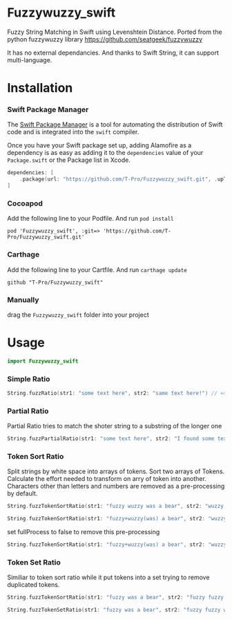 # Fuzzywuzzy_swift
Fuzzy String Matching in Swift using Levenshtein Distance. Ported from the python fuzzywuzzy library https://github.com/seatgeek/fuzzywuzzy

It has no external dependancies. And thanks to Swift String, it can support multi-language.

# Installation
### Swift Package Manager
The [Swift Package Manager](https://swift.org/package-manager/) is a tool for automating the distribution of Swift code and is integrated into the `swift` compiler.

Once you have your Swift package set up, adding Alamofire as a dependency is as easy as adding it to the `dependencies` value of your `Package.swift` or the Package list in Xcode.

```swift
dependencies: [
    .package(url: "https://github.com/T-Pro/Fuzzywuzzy_swift.git", .upToNextMajor(from: "0.0.4"))
]
```

### Cocoapod
Add the following line to your Podfile. And run `pod install`
```
pod 'Fuzzywuzzy_swift', :git=> 'https://github.com/T-Pro/Fuzzywuzzy_swift.git'
```
### Carthage
Add the following line to your Cartfile. And run `carthage update`
```
github "T-Pro/Fuzzywuzzy_swift"
```
### Manually
drag the `Fuzzywuzzy_swift` folder into your project

# Usage
```swift
import Fuzzywuzzy_swift
```
### Simple Ratio
```swift
String.fuzzRatio(str1: "some text here", str2: "same text here!") // => 93
```

### Partial Ratio
Partial Ratio tries to match the shoter string to a substring of the longer one
```swift
String.fuzzPartialRatio(str1: "some text here", str2: "I found some text here!") // => 100
```
### Token Sort Ratio
Split strings by white space into arrays of tokens. Sort two arrays of Tokens. Calculate the effort needed to transform on arry of token into another. Characters other than letters and numbers are removed as a pre-processing by default.
```swift
String.fuzzTokenSortRatio(str1: "fuzzy wuzzy was a bear", str2: "wuzzy fuzzy was a bear") // => 100

String.fuzzTokenSortRatio(str1: "fuzzy+wuzzy(was) a bear", str2: "wuzzy fuzzy was a bear") // => 100
```
set fullProcess to false to remove this pre-processing
```swift
String.fuzzTokenSortRatio(str1: "fuzzy+wuzzy(was) a bear", str2: "wuzzy fuzzy was a bear", fullProcess: false) // => 77
```
### Token Set Ratio
Similiar to token sort ratio while it put tokens into a set trying to remove duplicated tokens.
```swift
String.fuzzTokenSortRatio(str1: "fuzzy was a bear", str2: "fuzzy fuzzy was a bear") // => 84

String.fuzzTokenSetRatio(str1: "fuzzy was a bear", str2: "fuzzy fuzzy was a bear") // => 100
```


